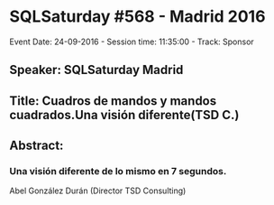 # SQLSaturday #568 - Madrid 2016
Event Date: 24-09-2016 - Session time: 11:35:00 - Track: Sponsor
## Speaker: SQLSaturday Madrid
## Title: Cuadros de mandos y mandos cuadrados.Una visión diferente(TSD C.)
## Abstract:
### Una visión diferente de lo mismo en 7 segundos.

Abel González Durán (Director TSD Consulting)
